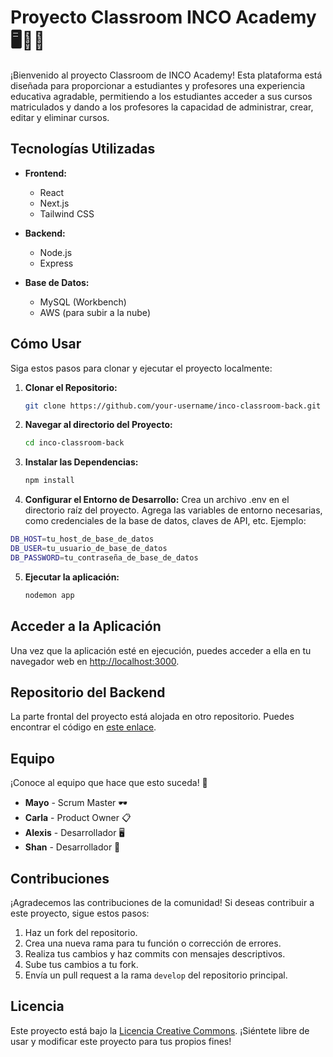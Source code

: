 # Proyecto Classroom INCO Academy 🖥📘📏

¡Bienvenido al proyecto Classroom de INCO Academy! Esta plataforma está diseñada para proporcionar a estudiantes y profesores una experiencia educativa agradable, permitiendo a los estudiantes acceder a sus cursos matriculados y dando a los profesores la capacidad de administrar, crear, editar y eliminar cursos.

## Tecnologías Utilizadas

- **Frontend:**
  - React
  - Next.js
  - Tailwind CSS

- **Backend:**
  - Node.js
  - Express

- **Base de Datos:**
  - MySQL (Workbench)
  - AWS (para subir a la nube)

## Cómo Usar

Siga estos pasos para clonar y ejecutar el proyecto localmente:

1. **Clonar el Repositorio:**
   ```bash
   git clone https://github.com/your-username/inco-classroom-back.git

2. **Navegar al directorio del Proyecto:**
   ```bash
   cd inco-classroom-back

3. **Instalar las Dependencias:**
   ```bash
   npm install

4. **Configurar el Entorno de Desarrollo:**
Crea un archivo .env en el directorio raíz del proyecto.
Agrega las variables de entorno necesarias, como credenciales de la base de datos, claves de API, etc. Ejemplo:
```bash
DB_HOST=tu_host_de_base_de_datos
DB_USER=tu_usuario_de_base_de_datos
DB_PASSWORD=tu_contraseña_de_base_de_datos
```
5. **Ejecutar la aplicación:**
   ```bash
   nodemon app


## Acceder a la Aplicación

Una vez que la aplicación esté en ejecución, puedes acceder a ella en tu navegador web en [http://localhost:3000](http://localhost:8000).

## Repositorio del Backend

La parte frontal del proyecto está alojada en otro repositorio. Puedes encontrar el código en [este enlace]([https://github.com/carlaprimola/inco-classroom-back.git](https://github.com/your-username/classroom-project.git)).

## Equipo

¡Conoce al equipo que hace que esto suceda! 💪

- **Mayo** - Scrum Master 🕶️
- **Carla** - Product Owner 📋
- **Alexis** - Desarrollador 🖥️
- **Shan** - Desarrollador 📱

## Contribuciones

¡Agradecemos las contribuciones de la comunidad! Si deseas contribuir a este proyecto, sigue estos pasos:

1. Haz un fork del repositorio.
2. Crea una nueva rama para tu función o corrección de errores.
3. Realiza tus cambios y haz commits con mensajes descriptivos.
4. Sube tus cambios a tu fork.
5. Envía un pull request a la rama `develop` del repositorio principal.

## Licencia

Este proyecto está bajo la [Licencia Creative Commons](LICENSE). ¡Siéntete libre de usar y modificar este proyecto para tus propios fines!

